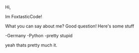 Hi,

Im FoxtasticCode!

What you can say about me? Good question!
Here's some stuff

-Germany
-Python
-pretty stupid

yeah thats pretty much it.
